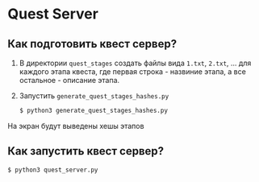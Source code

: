 Quest Server
============

Как подготовить квест сервер?
-----------------------------

1. В директории `quest_stages` создать файлы вида `1.txt`, `2.txt`, ... для каждого этапа квеста, где первая строка -
назвиние этапа, а все остальное - описание этапа.
2. Запустить `generate_quest_stages_hashes.py`

    ```bash
    $ python3 generate_quest_stages_hashes.py
    ```

На экран будут выведены хешы этапов

Как запустить квест сервер?
---------------------------

```bash
$ python3 quest_server.py
```